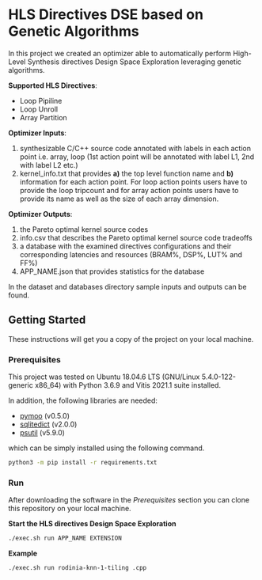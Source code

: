 # HLS Directives DSE based on Genetic Algorithms

In this project we created an optimizer able to automatically perform High-Level Synthesis directives Design Space Exploration leveraging genetic algorithms. 

**Supported HLS Directives**:
* Loop Pipiline
* Loop Unroll
* Array Partition

**Optimizer Inputs**:
1. synthesizable C/C++ source code annotated with labels in each action point i.e. array, loop (1st action point will be annotated with label L1, 2nd with label L2 etc.)
2. kernel_info.txt that provides **a)** the top level function name and **b)** information for each action point. For loop action points users have to provide the loop tripcount and for array action points users have to provide its name as well as the size of each array dimension.

**Optimizer Outputs**:
1. the Pareto optimal kernel source codes
2. info.csv that describes the Pareto optimal kernel source code tradeoffs
3. a database with the examined directives configurations and their corresponding latencies and resources (BRAM%, DSP%, LUT% and FF%)
4. APP_NAME.json that provides statistics for the database

In the dataset and databases directory sample inputs and outputs can be found.

## Getting Started

These instructions will get you a copy of the project on your local machine.

### Prerequisites

This project was tested on Ubuntu 18.04.6 LTS (GNU/Linux 5.4.0-122-generic x86_64) with Python 3.6.9 and Vitis 2021.1 suite installed. 

In addition, the following libraries are needed:
* [pymoo](https://pypi.org/project/pymoo/) (v0.5.0)
* [sqlitedict](https://pypi.org/project/sqldict/) (v2.0.0)
* [psutil](https://pypi.org/project/psutil/) (v5.9.0)

which can be simply installed using the following command.

```bash
python3 -m pip install -r requirements.txt
```

### Run

After downloading the software in the *Prerequisites* section you can clone this repository on your local machine.

**Start the HLS directives Design Space Exploration**

```bash
./exec.sh run APP_NAME EXTENSION
```

**Example**

```bash
./exec.sh run rodinia-knn-1-tiling .cpp
```